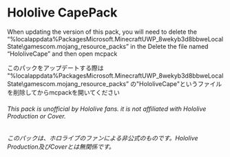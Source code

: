 # Hololive CapePack

When updating the version of this pack, you will need to delete the 
“%localappdata%PackagesMicrosoft.MinecraftUWP_8wekyb3d8bbweLocalState\gamescom.mojang_resource_packs”
in the Delete the file named “HololiveCape” and then open mcpack

このパックをアップデートする際は
"%localappdata%PackagesMicrosoft.MinecraftUWP_8wekyb3d8bbweLocalState\gamescom.mojang_resource_packs”
の"HololiveCape"というファイルを削除してからmcpackを開いてください

###### This pack is unofficial by Hololive fans. it is not affiliated with Hololive Production or Cover.

###### このパックは、ホロライブのファンによる非公式のものです。Hololive Production及びCoverとは無関係です。
